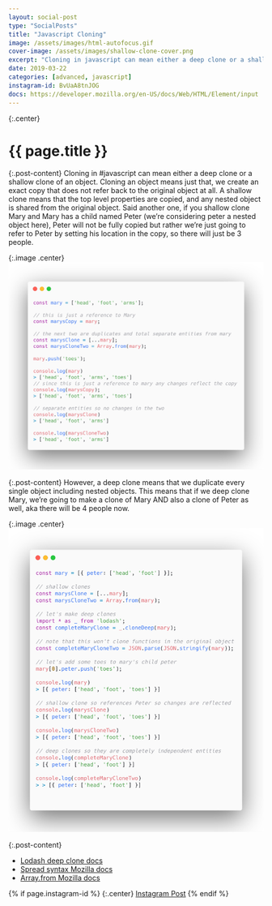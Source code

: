 ```yaml
---
layout: social-post
type: "SocialPosts"
title: "Javascript Cloning"
image: /assets/images/html-autofocus.gif
cover-image: /assets/images/shallow-clone-cover.png
excerpt: "Cloning in javascript can mean either a deep clone or a shallow clone of an object."
date: 2019-03-22
categories: [advanced, javascript]
instagram-id: BvUaA8tnJOG
docs: https://developer.mozilla.org/en-US/docs/Web/HTML/Element/input
---
```

{:.center}
# {{ page.title }}

{:.post-content}
Cloning in #javascript can mean either a deep clone or a shallow clone of an object. 
Cloning an object means just that, we create an exact copy that does not refer 
back to the original object at all. A shallow clone means that the top level 
properties are copied, and any nested object is shared from the original object. 
Said another one, if you shallow clone Mary and Mary has a child named Peter 
(we’re considering peter a nested object here), Peter will not be fully copied 
but rather we’re just going to refer to Peter by setting his location in the copy, 
so there will just be 3 people. 

{:.image .center}
![shallow clone]( /assets/images/shallow-clone.png)

{:.post-content}
However, a deep clone means that we duplicate every 
single object including nested objects. This means that if we deep clone Mary, we’re 
going to make a clone of Mary AND also a clone of Peter as well, aka there will be 4 people now.

{:.image .center}
![deep clone]( /assets/images/deep-clone.png)

{:.post-content}
* <a href="https://lodash.com/docs/4.17.11#cloneDeep" target="_blank">Lodash deep clone docs</a>
* <a href="https://developer.mozilla.org/en-US/docs/Web/JavaScript/Reference/Operators/Spread_syntax">Spread syntax Mozilla docs</a>
* <a href="https://developer.mozilla.org/en-US/docs/Web/JavaScript/Reference/Global_Objects/Array/from">Array.from Mozilla docs</a>

{% if page.instagram-id %}
{:.center}
<a class="insta-link" href="https://www.instagram.com/p/{{page.instagram-id}}" target="_blank">Instagram Post</a>
{% endif %}




